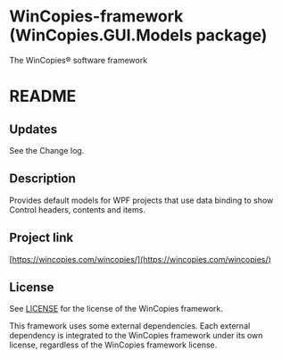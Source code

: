 ﻿WinCopies-framework (WinCopies.GUI.Models package)
==================================================

The WinCopies® software framework

README
======

Updates
-------

See the Change log.

Description
-----------

Provides default models for WPF projects that use data binding to show Control headers, contents and items.

Project link
------------

[https://wincopies.com/wincopies/](https://wincopies.com/wincopies/)

License
-------

See [LICENSE](https://github.com/pierresprim/WinCopies-framework/blob/master/LICENSE) for the license of the WinCopies framework.

This framework uses some external dependencies. Each external dependency is integrated to the WinCopies framework under its own license, regardless of the WinCopies framework license.
